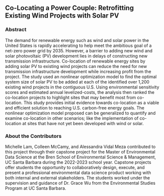 ## Co-Locating a Power Couple: Retrofitting Existing Wind Projects with Solar PV

### Abstract
The demand for renewable energy such as wind and solar power in the United States is rapidly accelerating to help meet the ambitious goal of a net-zero power grid by 2035. However, a barrier to adding new wind and solar photovoltaic (PV) development lies in delays of constructing new transmission infrastructure. Co-location of renewable energy sites by adding solar PV to existing wind projects can reduce the need for new transmission infrastructure development while increasing profit from the project. The study used an nonlinear optimization model to find the optimal system size of solar PV to be added at each of the identified over 1,200 existing wind projects in the contiguous U.S. Using environmental sensitivity scores and estimated annual levelized-costs, the analysis then ranked the co-location projects to highlight sites that may benefit most from co-location. This study provides initial evidence towards co-location as a viable and efficient solution to reaching U.S. carbon-free energy goals. The nonlinear optimization model proposed can be generalized to quantify and examine co-location in other scenarios; like the implementation of co-location at sites that have not yet been developed with wind or solar.

### About the Contributors
Michelle Lam, Colleen McCamy, and Alessandra Vidal Meza contributed to this project through their capstone project for the Master of Environmental Data Science at the Bren School of Environmental Science & Management, UC Santa Barbara during the 2022-2023 school year. Capstone projects offer students the opportunity to collaboratively design, execute, and present a professional environmental data science product working with both internal and external stakeholders. The students worked under the supervision and guidance of Dr. Grace Wu from the Environmental Studies Program at UC Santa Barbara. 

